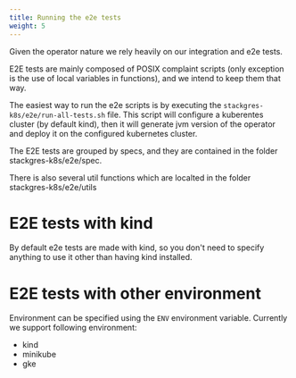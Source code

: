 ```yaml
---
title: Running the e2e tests
weight: 5
---
```


Given the operator nature we rely heavily on our integration and e2e tests. 

E2E tests are mainly composed of POSIX complaint scripts (only exception is the use of local variables in functions),
 and we intend to keep them that way. 

The easiest way to run the e2e scripts is by executing the `stackgres-k8s/e2e/run-all-tests.sh` file.
 This script will configure a kuberentes cluster (by default kind), then it will generate jvm version
  of the operator and deploy it on the configured kubernetes cluster. 

The E2E tests are grouped by specs, and they are contained in the folder stackgres-k8s/e2e/spec. 

There is also several util functions which are localted in the folder stackgres-k8s/e2e/utils

# E2E tests with kind

By default e2e tests are made with kind, so you don't need to specify anything to use it other than having kind installed.

# E2E tests with other environment

Environment can be specified using the `ENV` environment variable. Currently we support following environment:

* kind
* minikube
* gke

